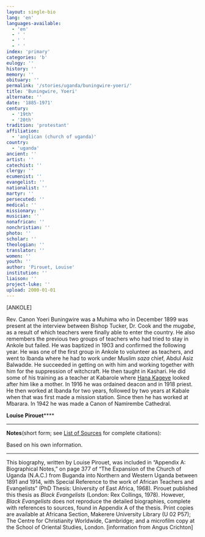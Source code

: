```yaml
---
layout: single-bio
lang: 'en'
languages-available:
  - 'en'
  - ' '
  - ' '
  - ' '
index: 'primary'
categories: 'b'
eulogy: ''
history: ''
memory: ''
obituary: ''
permalink: '/stories/uganda/buningwire-yoeri/'
title: 'Buningwire, Yoeri'
alternate: ''
date: '1885-1971'
century:
  - '19th'
  - '20th'
tradition: 'protestant'
affiliation:
  - 'anglican (church of uganda)'
country:
  - 'uganda'
ancient: ''
artist: ''
catechist: ''
clergy: ''
ecumenist: ''
evangelist: ''
nationalist: ''
martyr: ''
persecuted: ''
medical: ''
missionary: ''
musician: ''
nonafrican: ''
nonchristian: ''
photo: ''
scholar: ''
theologian: ''
translator: ''
women: ''
youth: ''
author: 'Pirouet, Louise'
institution: ''
liaison: ''
project-luke: ''
upload: 2000-01-01
---
```



[ANKOLE]

Rev. Canon Yoeri Buningwire was a Muhima who in December  1899 was present at the interview between Bishop Tucker, Dr. Cook and the *mugabe*,  as a result of which teachers were finally able to enter the country. He also  remembers the previous two groups of teachers who had tried to stay in Ankole  but failed. He was baptized in 1903 and confirmed the following year. He was  one of the first group in Ankole to volunteer as teachers, and went to Ibanda  where he had to work under Muslim *saza* chief, Abdul Asiz Balwadde. He  succeeded in getting on with him and working together with him for the  suppression of witchcraft. He then taught in Kashari. He did some of his  training as a teacher at Kabarole where [Hana Kageye](kageye_hana.html) looked after him like a mother. In  1916 he was ordained deacon and in 1918 priest. He then worked at Ibanda for  two years, followed by two years at Kabale when that was first made a mission  station. Since then he has worked at Mbarara. In 1942 he was made a Canon of  Namirembe Cathedral.

**Louise Pirouet******

---

**Notes**(short  form; see [List of  Sources](Pirouet_AppendixA_Sources.html) for complete citations):

Based on his own information.

---

This biography, written by Louise Pirouet, was included in &ldquo;Appendix A: Biographical Notes,&rdquo;  on page 377 of &ldquo;The Expansion  of the Church of Uganda (N.A.C.) from Buganda into Northern and Western Uganda  between 1891 and 1914, with Special Reference to the work of African Teachers  and Evangelists&rdquo; (PhD Thesis: University of East Africa, 1968). Pirouet  published this thesis as *Black  Evangelists* (London: Rex Collings, 1978). However, *Black  Evangelists* does not reproduce the detailed biographies, complete with  references to sources, found in Appendix A of the thesis. Print copies are  available at Africana Section, Makerere University Library (U 02 P57); The Centre for Christianity  Worldwide, Cambridge; and a microfilm copy at the School of Oriental Studies,  London. [information from Angus Crichton]